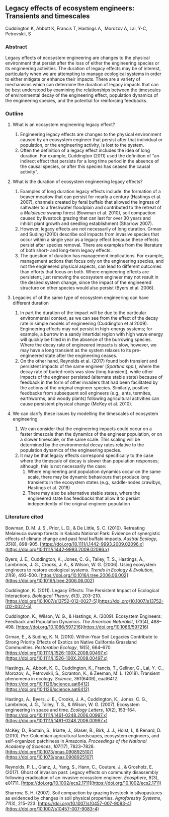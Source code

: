 ## Legacy effects of ecosystem engineers: Transients and timescales

Cuddington K, Abbott K, Francis T, Hastings A,  Morozov A, Lai, Y-C, Petrovskii, S

  

### Abstract

Legacy effects of ecosystem engineering are changes to the physical environment that persist after the loss of either the engineering species or its engineering activities. The duration of legacy effects may be of interest, particularly when we are attempting to manage ecological systems in order to either mitigate or enhance their impacts. There are a variety of mechanisms which can determine the duration of legacy impacts that can be best understood by examining the relationships between the timescales of environmental decay of the engineering effect, population dynamics of the engineering species, and the potential for reinforcing feedbacks.


### Outline

1. What is an ecosystem engineering legacy effect?
	1. Engineering legacy effects are changes to the physical environment caused by an ecosystem engineer that persist after that individual or population, or the engineering activity, is lost to the system.
	2.  Often the definition of a legacy effect includes the idea of long duration. For example, Cuddington (2011) used the definition of “an indirect effect that persists for a long time period in the absence of the causal species, or after this species has ceased the causal activity”.

2. What is the duration of ecosystem engineering legacy effects?
	1. Examples of long duration legacy effects include: the formation of a beaver meadow that can persist for nearly a century (Hastings et al. 2007), channels created by feral buffalo that allowed the ingress of saltwater to a freshwater floodplain and contributed to the retreat of a _Melaleuca_ swamp forest (Bowman et al. 2010), soil compaction caused by livestock grazing that can last for over 30 years and inhibit plant growth and seedling establishment (Sharrow 2007).
	2. However, legacy effects are not necessarily of long duration. Grman and Suding (2010) describe soil impacts from invasive species that occur within a single year as a legacy effect because these effects persist after species removal. There are examples from the literature of both short- and long-term legacy effects.
	3. The question of duration has management implications. For example, management actions that focus only on the engineering species, and not the engineered physical aspects, can lead to different outcomes than efforts that focus on both. Where engineering effects are persistent, just removing the ecosystem engineer may not result in the desired system change, since the impact of the engineered structure on other species would also persist (Byers et al. 2006).

3. Legacies of of the same type of ecosystem engineering can have different duration
	1.  In part the duration of the impact will be due to the particular environmental context, as we can see from the effect of the decay rate in simple models of engineering (Cuddington et al 2009).  Engineering effects may not persist in high-energy systems; for example, a burrow in a sandy intertidal region with high wave energy will quickly be filled in in the absence of the burrowing species. Where the decay rate of engineered impacts is slow, however, we may have a long transient as the system relaxes to its pre-engineered state after the engineering ceases.
	2.  On the other hand, Reynolds et al. (2017) found both transient and persistent impacts of the same engineer (*Spartina spp.*), where the decay rate of buried roots was slow (long transient), while other impacts of the engineer persisted (alternate stable state) because of feedback in the form of other invaders that had been facilitated by the actions of the original engineer species. Similarly, positive feedbacks from subsequent soil engineers (e.g., ants, termites, earthworms, and woody plants) following agricultural activities can cause persistent physical change (McKey et al. 2010).
4.  We can clarify these issues by modelling the timescales of ecosystem engineering
	1.  We can consider that the engineering impacts could occur on a faster timescale than the dynamics of the engineer population, or on a slower timescale, or the same scale. This scaling will be determined by the environmental decay rates relative to the population dynamics of the engineering species.
	2.  It may be that legacy effects correspond specifically to the case where the timescale of decay is slower than population responses; although, this is not necessarily the case:
		1.  Where engineering and population dynamics occur on the same scale, there may be dynamic behaviours that produce long transients in the ecosystem states (e.g., saddle-nodes crawlbys, Hastings et al. 2018)
		2.  There may also be alternative stable states, where the engineered state has feedbacks that allow it to persist independently of the original engineer population

### Literature cited

Bowman, D. M. J. S., Prior, L. D., & De Little, S. C. (2010). Retreating Melaleuca swamp forests in Kakadu National Park: Evidence of synergistic effects of climate change and past feral buffalo impacts. _Austral Ecology_, _35_(8), 898–905. [https://doi.org/10.1111/j.1442-9993.2009.02096.x](https://doi.org/10.1111/j.1442-9993.2009.02096.x)

Byers, J. E., Cuddington, K., Jones, C. G., Talley, T. S., Hastings, A., Lambrinos, J. G., Crooks, J. A., & Wilson, W. G. (2006). Using ecosystem engineers to restore ecological systems. _Trends in Ecology & Evolution_, _21_(9), 493–500. [https://doi.org/10.1016/j.tree.2006.06.002](https://doi.org/10.1016/j.tree.2006.06.002)

Cuddington, K. (2011). Legacy Effects: The Persistent Impact of Ecological Interactions. _Biological Theory_, _6_(3), 203–210. [https://doi.org/10.1007/s13752-012-0027-5](https://doi.org/10.1007/s13752-012-0027-5)

Cuddington, K., Wilson, W. G., & Hastings, A. (2009). Ecosystem Engineers: Feedback and Population Dynamics. _The American Naturalist_, _173_(4), 488–498. [https://doi.org/10.1086/597216](https://doi.org/10.1086/597216)

Grman, E., & Suding, K. N. (2010). Within-Year Soil Legacies Contribute to Strong Priority Effects of Exotics on Native California Grassland Communities. _Restoration Ecology_, _18_(5), 664–670. [https://doi.org/10.1111/j.1526-100X.2008.00497.x](https://doi.org/10.1111/j.1526-100X.2008.00497.x)

Hastings, A., Abbott, K. C., Cuddington, K., Francis, T., Gellner, G., Lai, Y.-C., Morozov, A., Petrovskii, S., Scranton, K., & Zeeman, M. L. (2018). Transient phenomena in ecology. _Science_, _361_(6406), eaat6412. [https://doi.org/10.1126/science.aat6412](https://doi.org/10.1126/science.aat6412)

Hastings, A., Byers, J. E., Crooks, J. A., Cuddington, K., Jones, C. G., Lambrinos, J. G., Talley, T. S., & Wilson, W. G. (2007). Ecosystem engineering in space and time. _Ecology Letters_, _10_(2), 153–164. [https://doi.org/10.1111/j.1461-0248.2006.00997.x](https://doi.org/10.1111/j.1461-0248.2006.00997.x)

McKey, D., Rostain, S., Iriarte, J., Glaser, B., Birk, J. J., Holst, I., & Renard, D. (2010). Pre-Columbian agricultural landscapes, ecosystem engineers, and self-organized patchiness in Amazonia. _Proceedings of the National Academy of Sciences_, _107_(17), 7823–7828. [https://doi.org/10.1073/pnas.0908925107](https://doi.org/10.1073/pnas.0908925107)

Reynolds, P. L., Glanz, J., Yang, S., Hann, C., Couture, J., & Grosholz, E. (2017). Ghost of invasion past: Legacy effects on community disassembly following eradication of an invasive ecosystem engineer. _Ecosphere_, _8_(3), e01711. [https://doi.org/10.1002/ecs2.1711](https://doi.org/10.1002/ecs2.1711)

Sharrow, S. H. (2007). Soil compaction by grazing livestock in silvopastures as evidenced by changes in soil physical properties. _Agroforestry Systems_, _71_(3), 215–223. [https://doi.org/10.1007/s10457-007-9083-4](https://doi.org/10.1007/s10457-007-9083-4)
